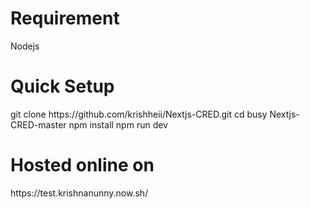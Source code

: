 <h1>Requirement</h1>
Nodejs
<h1>Quick Setup</h1>
git clone https://github.com/krishheii/Nextjs-CRED.git
cd busy Nextjs-CRED-master
npm install
npm run dev
<h1>Hosted online on</h1>
https://test.krishnanunny.now.sh/

